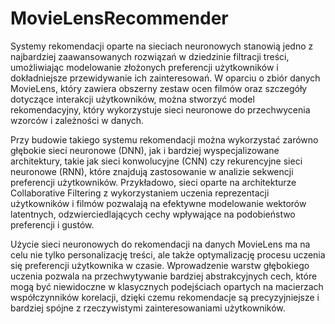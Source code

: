 # MovieLensRecommender
Systemy rekomendacji oparte na sieciach neuronowych stanowią jedno z najbardziej zaawansowanych rozwiązań w dziedzinie filtracji treści, umożliwiając modelowanie złożonych preferencji użytkowników i dokładniejsze przewidywanie ich zainteresowań. W oparciu o zbiór danych MovieLens, który zawiera obszerny zestaw ocen filmów oraz szczegóły dotyczące interakcji użytkowników, można stworzyć model rekomendacyjny, który wykorzystuje sieci neuronowe do przechwycenia wzorców i zależności w danych.

Przy budowie takiego systemu rekomendacji można wykorzystać zarówno głębokie sieci neuronowe (DNN), jak i bardziej wyspecjalizowane architektury, takie jak sieci konwolucyjne (CNN) czy rekurencyjne sieci neuronowe (RNN), które znajdują zastosowanie w analizie sekwencji preferencji użytkowników. Przykładowo, sieci oparte na architekturze Collaborative Filtering z wykorzystaniem uczenia reprezentacji użytkowników i filmów pozwalają na efektywne modelowanie wektorów latentnych, odzwierciedlających cechy wpływające na podobieństwo preferencji i gustów.

Użycie sieci neuronowych do rekomendacji na danych MovieLens ma na celu nie tylko personalizację treści, ale także optymalizację procesu uczenia się preferencji użytkownika w czasie. Wprowadzenie warstw głębokiego uczenia pozwala na przechwytywanie bardziej abstrakcyjnych cech, które mogą być niewidoczne w klasycznych podejściach opartych na macierzach współczynników korelacji, dzięki czemu rekomendacje są precyzyjniejsze i bardziej spójne z rzeczywistymi zainteresowaniami użytkowników.
